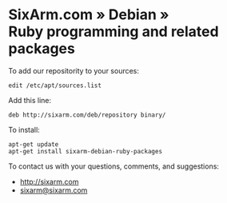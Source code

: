 # SixArm.com » Debian » <br> Ruby programming and related packages

To add our repositority to your sources:

    edit /etc/apt/sources.list

Add this line:

    deb http://sixarm.com/deb/repository binary/

To install:

    apt-get update
    apt-get install sixarm-debian-ruby-packages

To contact us with your questions, comments, and suggestions:

  * http://sixarm.com
  * sixarm@sixarm.com
